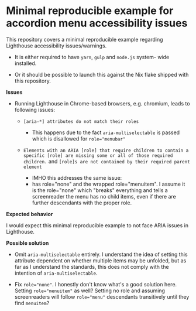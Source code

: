 # Minimal reproducible example for accordion menu accessibility issues

This repository covers a minimal reproducible example regarding
Lighthouse accessibility issues/warnings.

- It is either required to have `yarn`, `gulp` and `node.js` system-
  wide installed.

- Or it should be possible to launch this against the Nix flake
  shipped with this repository.

**Issues**

- Running Lighthouse in Chrome-based browsers, e.g. chromium,
  leads to following issues:

  - `[aria-*] attributes do not match their roles`

    - This happens due to the fact `aria-multiselectable`
      is passed which is disallowed for `role="menubar"`

  - `Elements with an ARIA [role] that require children to contain a specific [role] are missing some or all of those required children.` and `[role]s are not contained by their required parent element`

    - IMHO this addresses the same issue: <li> has role="none"
      and the wrapped <a> role="menuitem". I assume it is the
      role="none" which "breaks" everything and tells a
      screenreader the menu has no child items, even if there
      are further descendants with the proper role.


**Expected behavior**

I would expect this minimal reproducible example to not face ARIA issues in Lighthouse.

**Possible solution**

- Omit `aria-multiselectable` entirely. I understand the idea of setting
  this attribute dependent on whether multiple items may be unfolded, but
  as far as I understand the standards, this does not comply with the
  intention of `aria-multiselectable`.

- Fix `role="none"`. I honestly don't know what's a good solution here.
  Setting `role="menuitem"` as well? Setting no role and assuming screenreaders
  will follow `role="menu"` descendants transitively until they find `menuitem`?
